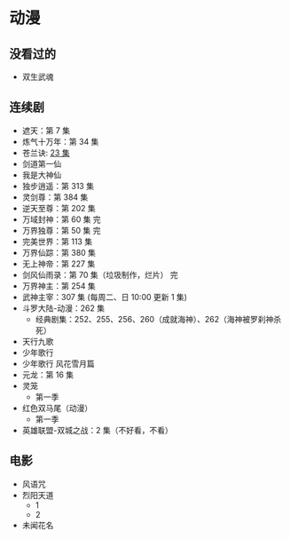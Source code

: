 # 动漫

## 没看过的

- 双生武魂

## 连续剧

- 遮天：第 7 集
- 炼气十万年：第 34 集
- 苍兰诀: [23 集](https://www.dmlaa.com/play/7579-1-23.html)
- 剑道第一仙
- 我是大神仙
- 独步逍遥：第 313 集
- 灵剑尊：第 384 集
- 逆天至尊：第 202 集
- 万域封神：第 60 集 完
- 万界独尊：第 50 集 完
- 完美世界：第 113 集
- 万界仙踪：第 380 集
- 无上神帝：第 227 集
- 剑风仙雨录：第 70 集（垃圾制作，烂片） 完
- 万界神主：第 254 集
- 武神主宰：307 集 (每周二、日 10:00 更新 1 集)
- 斗罗大陆-动漫：262 集
  - 经典剧集：252、255、256、260（成就海神）、262（海神被罗刹神杀死）
- 天行九歌
- 少年歌行
- 少年歌行 风花雪月篇
- 元龙：第 16 集
- 灵笼
  - 第一季
- 红色双马尾（动漫）
  - 第一季  
- 英雄联盟-双城之战：2 集（不好看，不看）

## 电影

- 风语咒
- 烈阳天道
  - 1
  - 2
- 未闻花名
